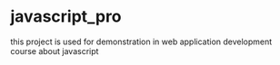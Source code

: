 # javascript_pro
this project is used for demonstration in web application development course about javascript

